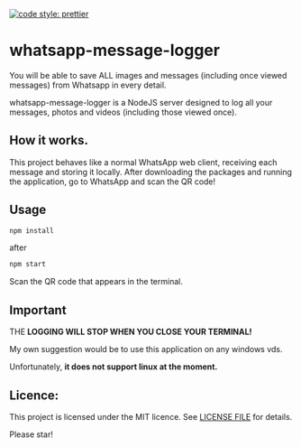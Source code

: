 [![code style: prettier](https://img.shields.io/badge/code_style-prettier-ff69b4.svg?style=flat-square)](https://github.com/prettier/prettier)

# whatsapp-message-logger

You will be able to save ALL images and messages (including once viewed messages) from Whatsapp in every detail.

whatsapp-message-logger is a NodeJS server designed to log all your messages, photos and videos (including those viewed once).

## How it works.
This project behaves like a normal WhatsApp web client, receiving each message and storing it locally. After downloading the packages and running the application, go to WhatsApp and scan the QR code!

## Usage 
```powershell
npm install
```

after

```javascript
npm start
```

Scan the QR code that appears in the terminal.

## Important

THE **LOGGING WILL STOP WHEN YOU CLOSE YOUR TERMINAL!**

My own suggestion would be to use this application on any windows vds. 

Unfortunately, **it does not support linux at the moment.**

## Licence:

This project is licensed under the MIT licence. See [LICENSE FILE](LICENSE) for details.

Please star! 
